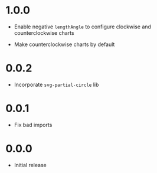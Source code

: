 # 1.0.0
- Enable negative `lengthAngle` to configure clockwise and counterclockwise charts

- Make counterclockwise charts by default

# 0.0.2
- Incorporate `svg-partial-circle` lib

# 0.0.1
- Fix bad imports

# 0.0.0
- Initial release
